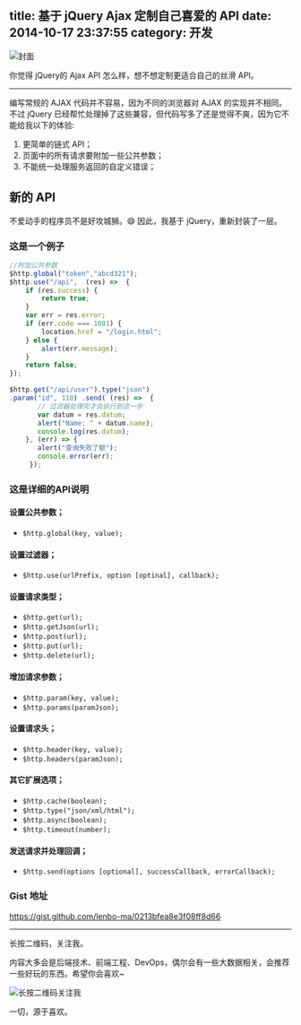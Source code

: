 title: 基于 jQuery Ajax 定制自己喜爱的 API
date: 2014-10-17 23:37:55
category: 开发
---

![封面](http://ww1.sinaimg.cn/large/b196a42dgw1f2t2s0fkzoj20fu0643yd.jpg)

你觉得 jQuery的 Ajax API 怎么样，想不想定制更适合自己的丝滑 API。

----

编写常规的 AJAX 代码并不容易，因为不同的浏览器对 AJAX 的实现并不相同。不过 jQuery 已经帮忙处理掉了这些兼容，但代码写多了还是觉得不爽，因为它不能给我以下的体验:
1. 更简单的链式 API；
2. 页面中的所有请求要附加一些公共参数；
3. 不能统一处理服务返回的自定义错误；

## 新的 API
 不爱动手的程序员不是好攻城狮。😄  因此，我基于 jQuery，重新封装了一层。
### 这是一个例子

```javascript
//附加公共参数
$http.global("token","abcd321"); 
$http.use("/api",  (res) =>  {
    if (res.success) {
        return true;
    }
    var err = res.error;
    if (err.code === 1001) {
        location.href = "/login.html";
    } else {
        alert(err.message);
    }
    return false;
});

$http.get("/api/user").type("json")
.param("id", 110) .send( (res) =>  { 
       // 过滤器处理完才会执行到这一步
       var datum = res.datum;
       alert("Name: " + datum.name);
       console.log(res.datum);
    }, (err) => {
       alert("查询失败了额");
       console.error(err);
     });
```

### 这是详细的API说明
#### 设置公共参数；
* `$http.global(key, value);`
#### 设置过滤器；
* `$http.use(urlPrefix, option [optinal], callback);`
#### 设置请求类型；
* `$http.get(url);`
* `$http.getJson(url);`
* `$http.post(url);`
* `$http.put(url);`
* `$http.delete(url);`
#### 增加请求参数；
* `$http.param(key, value);`
* `$http.params(paramJson);`
#### 设置请求头；
* `$http.header(key, value);`
* `$http.headers(paramJson);`
#### 其它扩展选项；
* `$http.cache(boolean);`
* `$http.type("json/xml/html");`
* `$http.async(boolean);`
* `$http.timeout(number);`
#### 发送请求并处理回调；
* `$http.send(options [optional], successCallback, errorCallback);`   

### Gist 地址
 https://gist.github.com/lenbo-ma/0213bfea8e3f08ff8d66

----

长按二维码，关注我。

内容大多会是后端技术、前端工程、DevOps，偶尔会有一些大数据相关，会推荐一些好玩的东西。希望你会喜欢~

![长按二维码关注我](http://ww4.sinaimg.cn/large/b196a42dgw1f2r0uqcno4j209k09kwef.jpg)

一切，源于喜欢。